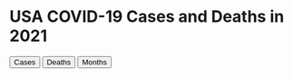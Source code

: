 <html>
  <script src='https://d3js.org/d3.v6.js'></script>
  <style> rect {fill: gray; stroke: black; stroke-width: 2}</style>
  <head>
    <meta charset="utf-8">
    <title>CS416 Narrative Visualization</title>
    <link href="Style.css" rel="stylesheet" type="text/css">
  </head>
  <body onload='init()'>
    <div class="center_text">
      <h1>USA COVID-19 Cases and Deaths in 2021</h1>
    </div>
    <div class="container" id="my_dataviz"></div>
    <div class="center">
      <button id="b1" onclick="button_1()">Cases</button>
      <button id="b2" onclick="button_2()">Deaths</button>
      <button id="b3" onclick="button_3()">Months</button>
    </div>
    <script src="Chart.js" type="text/javascript"></script>
  </body>
</html>
